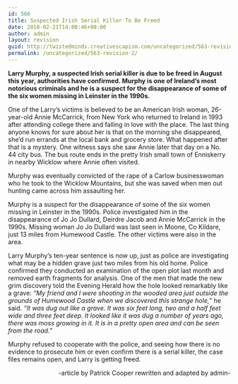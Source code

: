 ```yaml
---
id: 566
title: Suspected Irish Serial Killer To Be Freed
date: 2010-02-21T14:00:46+00:00
author: admin
layout: revision
guid: http://twistedminds.creativescapism.com/uncategorized/563-revision-2/
permalink: /uncategorized/563-revision-2/
---
```

<p class="dropcap-first">
  <strong>Larry Murphy, a suspected Irish serial killer is due to be freed in August this year, authorities have confirmed. Murphy is one of Ireland&#8217;s most notorious criminals and he is a suspect for the disappearance of some of the six women missing in Leinster in the 1990s.</strong>
</p>

One of the Larry&#8217;s victims is believed to be an American Irish woman, 26-year-old Annie McCarrick, from New York who returned to Ireland in 1993 after attending college there and falling in love with the place. The last thing anyone knows for sure about her is that on the morning she disappeared, she&#8217;d run errands at the local bank and grocery store. What happened after that is a mystery. One witness says she saw Annie later that day on a No. 44 city bus. The bus route ends in the pretty Irish small town of Enniskerry in nearby Wicklow where Annie often visited.

Murphy was eventually convicted of the rape of a Carlow businesswoman who he took to the Wicklow Mountains, but she was saved when men out hunting came across him assaulting her.

Murphy is a suspect for the disappearance of some of the six women missing in Leinster in the 1990s. Police investigated him in the disappearance of Jo Jo Dullard, Deirdre Jacob and Annie McCarrick in the 1990s. Missing woman Jo Jo Dullard was last seen in Moone, Co Kildare, just 13 miles from Humewood Castle. The other victims were also in the area.

Larry Murphy&#8217;s ten-year sentence is now up, just as police are investigating what may be a hidden grave just two miles from his old home. Police confirmed they conducted an examination of the open plot last month and removed earth fragments for analysis. One of the men that made the new grim discovery told the Evening Herald how the hole looked remarkably like a grave: _&#8220;My friend and I were shooting in the wooded area just outside the grounds of Humewood Castle when we discovered this strange hole,_&#8221; he said. _&#8220;It was dug out like a grave. It was six feet long, two and a half feet wide and three feet deep. It looked like it was dug a number of years ago, there was moss growing in it. It is in a pretty open area and can be seen from the road.&#8221;_

Murphy refused to cooperate with the police, and seeing how there is no evidence to prosecute him or even confirm there is a serial killer, the case files remains open, and Larry is getting freed.

<p style="text-align: right;">
  -article by Patrick Cooper rewritten and adapted by admin-
</p>